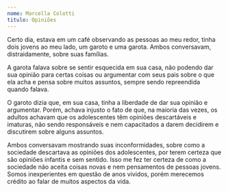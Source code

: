 ```yaml
---
nome: Marcella Colotti
titulo: Opiniões
---
```


Certo dia, estava em um café observando as pessoas ao meu redor, tinha dois jovens ao meu lado, um garoto e uma garota. Ambos conversavam, distraidamente, sobre suas famílias.

A garota falava sobre se sentir esquecida em sua casa, não podendo dar sua opinião para certas coisas ou argumentar com seus pais sobre o que ela acha e pensa sobre muitos assuntos, sempre sendo repreendida quando falava.

O garoto dizia que, em sua casa, tinha a liberdade de dar sua opinião e argumentar. Porém, achava injusto o fato de que, na maioria das vezes, os adultos achavam que os adolescentes têm opiniões descartáveis e imaturas, não sendo responsáveis e nem capacitados a darem decidirem e discutirem sobre alguns assuntos.

Ambos conversavam mostrando suas inconformidades, sobre como a sociedade descartava as opiniões dos adolescentes, por terem certeza que são opiniões infantis e sem sentido. Isso me fez ter certeza de como a sociedade não aceita coisas novas e nem pensamentos de pessoas jovens. Somos inexperientes em questão de anos vividos, porém merecemos crédito ao falar de muitos aspectos da vida.

